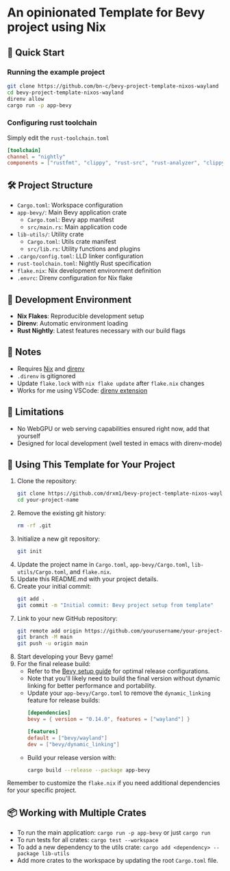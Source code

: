# An opinionated Template for Bevy project using Nix

## 🚀 Quick Start

### Running the example project
```bash
git clone https://github.com/bn-c/bevy-project-template-nixos-wayland
cd bevy-project-template-nixos-wayland
direnv allow
cargo run -p app-bevy
```

### Configuring rust toolchain
Simply edit the `rust-toolchain.toml`
```toml
[toolchain]
channel = "nightly"
components = ["rustfmt", "clippy", "rust-src", "rust-analyzer", "clippy"] 
```

## 🛠 Project Structure

- `Cargo.toml`: Workspace configuration
- `app-bevy/`: Main Bevy application crate
  - `Cargo.toml`: Bevy app manifest
  - `src/main.rs`: Main application code
- `lib-utils/`: Utility crate
  - `Cargo.toml`: Utils crate manifest
  - `src/lib.rs`: Utility functions and plugins
- `.cargo/config.toml`: LLD linker configuration
- `rust-toolchain.toml`: Nightly Rust specification
- `flake.nix`: Nix development environment definition
- `.envrc`: Direnv configuration for Nix flake

## 🧰 Development Environment

- **Nix Flakes**: Reproducible development setup
- **Direnv**: Automatic environment loading
- **Rust Nightly**: Latest features necessary with our build flags

## 📝 Notes

- Requires [Nix](https://nixos.org/) and [direnv](https://direnv.net/)
- `.direnv` is gitignored
- Update `flake.lock` with `nix flake update` after `flake.nix` changes
- Works for me using VSCode: [direnv extension](https://marketplace.visualstudio.com/items?itemName=cab404.vscode-direnv)

## 🚫 Limitations

- No WebGPU or web serving capabilities ensured right now, add that yourself
- Designed for local development (well tested in emacs with direnv-mode)

## 🔧 Using This Template for Your Project

1. Clone the repository:
   ```bash
   git clone https://github.com/drxm1/bevy-project-template-nixos-wayland.git your-project-name
   cd your-project-name
   ```
2. Remove the existing git history:
   ```bash
   rm -rf .git
   ```
3. Initialize a new git repository:
   ```bash
   git init
   ```
4. Update the project name in `Cargo.toml`, `app-bevy/Cargo.toml`, `lib-utils/Cargo.toml`, and `flake.nix`.
5. Update this README.md with your project details.
6. Create your initial commit:
   ```bash
   git add .
   git commit -m "Initial commit: Bevy project setup from template"
   ```
7. Link to your new GitHub repository:
   ```bash
   git remote add origin https://github.com/yourusername/your-project-name.git
   git branch -M main
   git push -u origin main
   ```
8. Start developing your Bevy game!
9. For the final release build:
   - Refer to the [Bevy setup guide](https://bevyengine.org/learn/quick-start/getting-started/setup/) for optimal release configurations.
   - Note that you'll likely need to build the final version without dynamic linking for better performance and portability.
   - Update your `app-bevy/Cargo.toml` to remove the `dynamic_linking` feature for release builds:
     ```toml
     [dependencies]
     bevy = { version = "0.14.0", features = ["wayland"] }
     
     [features]
     default = ["bevy/wayland"]
     dev = ["bevy/dynamic_linking"]
     ```
   - Build your release version with:
     ```bash
     cargo build --release --package app-bevy
     ```

Remember to customize the `flake.nix` if you need additional dependencies for your specific project.

## 📦 Working with Multiple Crates

- To run the main application: `cargo run -p app-bevy` or just `cargo run`
- To run tests for all crates: `cargo test --workspace`
- To add a new dependency to the utils crate: `cargo add <dependency> --package lib-utils`
- Add more crates to the workspace by updating the root `Cargo.toml` file.
